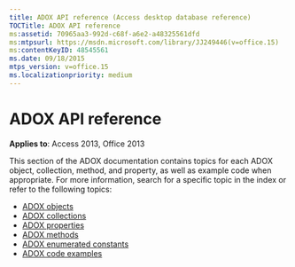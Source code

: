 ```yaml
---
title: ADOX API reference (Access desktop database reference)
TOCTitle: ADOX API reference
ms:assetid: 70965aa3-992d-c68f-a6e2-a48325561dfd
ms:mtpsurl: https://msdn.microsoft.com/library/JJ249446(v=office.15)
ms:contentKeyID: 48545561
ms.date: 09/18/2015
mtps_version: v=office.15
ms.localizationpriority: medium
---
```


# ADOX API reference

**Applies to**: Access 2013, Office 2013

This section of the ADOX documentation contains topics for each ADOX object, collection, method, and property, as well as example code when appropriate. For more information, search for a specific topic in the index or refer to the following topics:

- [ADOX objects](adox-objects.md)
- [ADOX collections](adox-collections.md)
- [ADOX properties](adox-properties.md)
- [ADOX methods](adox-methods.md)
- [ADOX enumerated constants](adox-enumerated-constants.md)
- [ADOX code examples](adox-code-examples.md)

